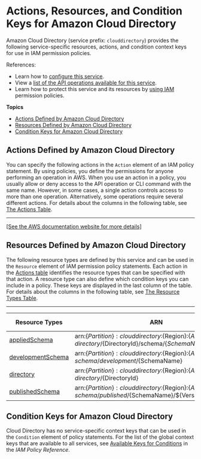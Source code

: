 # Actions, Resources, and Condition Keys for Amazon Cloud Directory<a name="list_amazonclouddirectory"></a>

Amazon Cloud Directory \(service prefix: `clouddirectory`\) provides the following service\-specific resources, actions, and condition context keys for use in IAM permission policies\.

References:
+ Learn how to [configure this service](https://docs.aws.amazon.com/directoryservice/latest/admin-guide/)\.
+ View a [list of the API operations available for this service](https://docs.aws.amazon.com/directoryservice/latest/APIReference/)\.
+ Learn how to protect this service and its resources by [using IAM](https://docs.aws.amazon.com/directoryservice/latest/admin-guide/UsingWithDS_IAM_AuthNAccess.html) permission policies\.

**Topics**
+ [Actions Defined by Amazon Cloud Directory](#amazonclouddirectory-actions-as-permissions)
+ [Resources Defined by Amazon Cloud Directory](#amazonclouddirectory-resources-for-iam-policies)
+ [Condition Keys for Amazon Cloud Directory](#amazonclouddirectory-policy-keys)

## Actions Defined by Amazon Cloud Directory<a name="amazonclouddirectory-actions-as-permissions"></a>

You can specify the following actions in the `Action` element of an IAM policy statement\. By using policies, you define the permissions for anyone performing an operation in AWS\. When you use an action in a policy, you usually allow or deny access to the API operation or CLI command with the same name\. However, in some cases, a single action controls access to more than one operation\. Alternatively, some operations require several different actions\. For details about the columns in the following table, see [The Actions Table](reference_policies_actions-resources-contextkeys.md#actions_table)\.


****  
[\[See the AWS documentation website for more details\]](http://docs.aws.amazon.com/IAM/latest/UserGuide/list_amazonclouddirectory.html)

## Resources Defined by Amazon Cloud Directory<a name="amazonclouddirectory-resources-for-iam-policies"></a>

The following resource types are defined by this service and can be used in the `Resource` element of IAM permission policy statements\. Each action in the [Actions table](#amazonclouddirectory-actions-as-permissions) identifies the resource types that can be specified with that action\. A resource type can also define which condition keys you can include in a policy\. These keys are displayed in the last column of the table\. For details about the columns in the following table, see [The Resource Types Table](reference_policies_actions-resources-contextkeys.md#resources_table)\.


****  

| Resource Types | ARN | Condition Keys | 
| --- | --- | --- | 
|   [ appliedSchema ](https://docs.aws.amazon.com/directoryservice/latest/admin-guide/cd_key_concepts.html#whatisdirectory)  |  arn:$\{Partition\}:clouddirectory:$\{Region\}:$\{Account\}:directory/$\{DirectoryId\}/schema/$\{SchemaName\}/$\{Version\}  |  | 
|   [ developmentSchema ](https://docs.aws.amazon.com/directoryservice/latest/admin-guide/cd_key_concepts.html#whatisdirectory)  |  arn:$\{Partition\}:clouddirectory:$\{Region\}:$\{Account\}:schema/development/$\{SchemaName\}  |  | 
|   [ directory ](https://docs.aws.amazon.com/directoryservice/latest/admin-guide/cd_key_concepts.html#whatisdirectory)  |  arn:$\{Partition\}:clouddirectory:$\{Region\}:$\{Account\}:directory/$\{DirectoryId\}  |  | 
|   [ publishedSchema ](https://docs.aws.amazon.com/directoryservice/latest/admin-guide/cd_key_concepts.html#whatisdirectory)  |  arn:$\{Partition\}:clouddirectory:$\{Region\}:$\{Account\}:schema/published/$\{SchemaName\}/$\{Version\}  |  | 

## Condition Keys for Amazon Cloud Directory<a name="amazonclouddirectory-policy-keys"></a>

Cloud Directory has no service\-specific context keys that can be used in the `Condition` element of policy statements\. For the list of the global context keys that are available to all services, see [Available Keys for Conditions](reference_policies_condition-keys.html#AvailableKeys) in the *IAM Policy Reference*\.